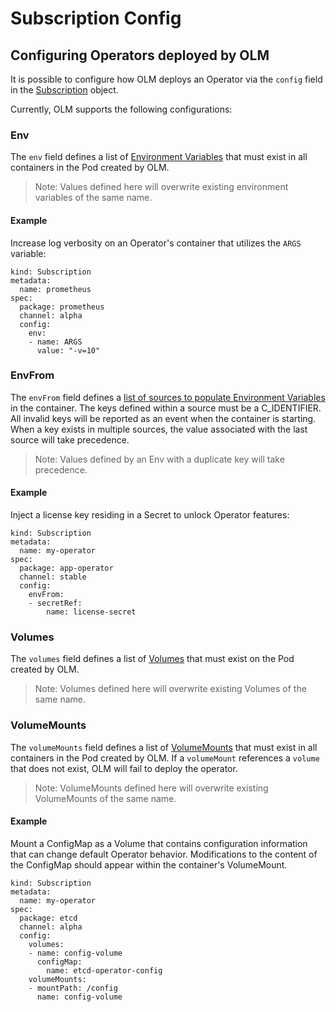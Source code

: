 # Subscription Config

## Configuring Operators deployed by OLM

It is possible to configure how OLM deploys an Operator via the `config` field in the [Subscription](https://github.com/operator-framework/operator-lifecycle-manager/blob/master/doc/install/install.md#subscribe-to-a-package-and-channel) object.

Currently, OLM supports the following configurations:

### Env

The `env` field defines a list of [Environment Variables](https://kubernetes.io/docs/tasks/inject-data-application/define-environment-variable-container/#define-an-environment-variable-for-a-container) that must exist in all containers in the Pod created by OLM.

> Note: Values defined here will overwrite existing environment variables of the same name.

#### Example

Increase log verbosity on an Operator's container that utilizes the `ARGS` variable:

```
kind: Subscription
metadata:
  name: prometheus
spec:
  package: prometheus
  channel: alpha
  config:
    env:
    - name: ARGS
      value: "-v=10"
```

### EnvFrom

The `envFrom` field defines a [list of sources to populate Environment Variables](https://kubernetes.io/docs/tasks/configure-pod-container/configure-pod-configmap/#configure-all-key-value-pairs-in-a-configmap-as-container-environment-variables) in the container. The keys defined within a source must be a C_IDENTIFIER. All invalid keys will be reported as an event when the container is starting. When a key exists in multiple sources, the value associated with the last source will take precedence.

> Note: Values defined by an Env with a duplicate key will take precedence.

#### Example

Inject a license key residing in a Secret to unlock Operator features:

```
kind: Subscription
metadata:
  name: my-operator
spec:
  package: app-operator
  channel: stable
  config:
    envFrom:
    - secretRef:
        name: license-secret
```

### Volumes

The `volumes` field defines a list of [Volumes](https://kubernetes.io/docs/concepts/storage/volumes/) that must exist on the Pod created by OLM.

> Note: Volumes defined here will overwrite existing Volumes of the same name.

### VolumeMounts

The `volumeMounts` field defines a list of [VolumeMounts](https://kubernetes.io/docs/concepts/storage/volumes/) that must exist in all containers in the Pod created by OLM. If a `volumeMount` references a `volume` that does not exist, OLM will fail to deploy the operator.

> Note: VolumeMounts defined here will overwrite existing VolumeMounts of the same name.

#### Example

Mount a ConfigMap as a Volume that contains configuration information that can change default Operator behavior. Modifications to the content of the ConfigMap should appear within the container's VolumeMount.

```
kind: Subscription
metadata:
  name: my-operator
spec:
  package: etcd
  channel: alpha
  config:
    volumes:
    - name: config-volume
      configMap:
        name: etcd-operator-config
    volumeMounts:
    - mountPath: /config
      name: config-volume
```
